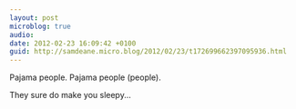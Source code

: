 ```yaml
---
layout: post
microblog: true
audio: 
date: 2012-02-23 16:09:42 +0100
guid: http://samdeane.micro.blog/2012/02/23/t172699662397095936.html
---
```

Pajama people.
Pajama people (people).

They sure do make you sleepy...
